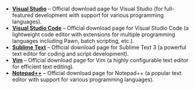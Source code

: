 - **[Visual Studio](https://visualstudio.microsoft.com/downloads/)** – Official download page for Visual Studio (for full-featured development with support for various programming languages).
- **[Visual Studio Code](https://code.visualstudio.com/Download)** – Official download page for Visual Studio Code (a lightweight code editor with extensions for multiple programming languages including Pawn, batch scripting, etc.).
- **[Sublime Text](https://www.sublimetext.com)** – Official download page for Sublime Text 3 (a powerful text editor for coding and script development).
- **[Vim](https://www.vim.org/download.php)** – Official download page for Vim (a highly configurable text editor for efficient text editing).
- **[Notepad++](https://notepad-plus-plus.org/downloads/)** – Official download page for Notepad++ (a popular text editor with support for various programming languages).
